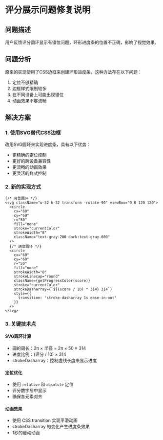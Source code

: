 # 评分展示问题修复说明

## 问题描述

用户反馈评分圆环显示有错位问题，环形进度条的位置不正确，影响了视觉效果。

## 问题分析

原来的实现使用了CSS边框来创建环形进度条，这种方法存在以下问题：
1. 定位不够精确
2. 边框样式限制较多
3. 在不同设备上可能出现错位
4. 动画效果不够流畅

## 解决方案

### 1. 使用SVG替代CSS边框
改用SVG圆环来实现进度条，具有以下优势：
- 更精确的定位控制
- 更好的跨设备兼容性
- 更流畅的动画效果
- 更灵活的样式控制

### 2. 新的实现方式

```tsx
{/* 背景圆环 */}
<svg className="w-32 h-32 transform -rotate-90" viewBox="0 0 120 120">
  <circle
    cx="60"
    cy="60"
    r="50"
    fill="none"
    stroke="currentColor"
    strokeWidth="8"
    className="text-gray-200 dark:text-gray-600"
  />
  {/* 进度圆环 */}
  <circle
    cx="60"
    cy="60"
    r="50"
    fill="none"
    strokeWidth="8"
    strokeLinecap="round"
    className={getProgressColor(score)}
    stroke="currentColor"
    strokeDasharray={`${(score / 10) * 314} 314`}
    style={{
      transition: 'stroke-dasharray 1s ease-in-out'
    }}
  />
</svg>
```

### 3. 关键技术点

#### SVG圆环计算
- 圆的周长：2π × 半径 = 2π × 50 ≈ 314
- 进度比例：(评分 / 10) × 314
- strokeDasharray：控制虚线长度来显示进度

#### 定位优化
- 使用 `relative` 和 `absolute` 定位
- 评分数字居中显示
- 确保各元素对齐

#### 动画效果
- 使用 CSS transition 实现平滑动画
- strokeDasharray 的变化产生进度条效果
- 1秒的缓动动画